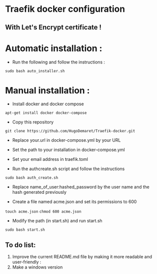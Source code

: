 # Traefik docker configuration
## With Let's Encrypt certificate !


# Automatic installation :

- Run the following and follow the instructions :

```sudo bash auto_installer.sh```

# Manual installation :

- Install docker and docker compose

```apt-get install docker docker-compose```

- Copy this repository

```git clone https://github.com/HugoDemaret/Traefik-docker.git```

- Replace your.url in docker-compose.yml by your URL
- Set the path to your installation in docker-compose.yml
- Set your email address in traefik.toml

- Run the authcreate.sh script and follow the instructions

```sudo bash auth_create.sh```

- Replace name_of_user:hashed_password by the user name and the hash generated previously

- Create a file named acme.json and set its permissions to 600

```touch acme.json```
```chmod 600 acme.json```

- Modify the path (in start.sh) and run start.sh

```sudo bash start.sh```


## To do list:
1. Improve the current README.md file by making it more readable and user-friendly :
2. Make a windows version
